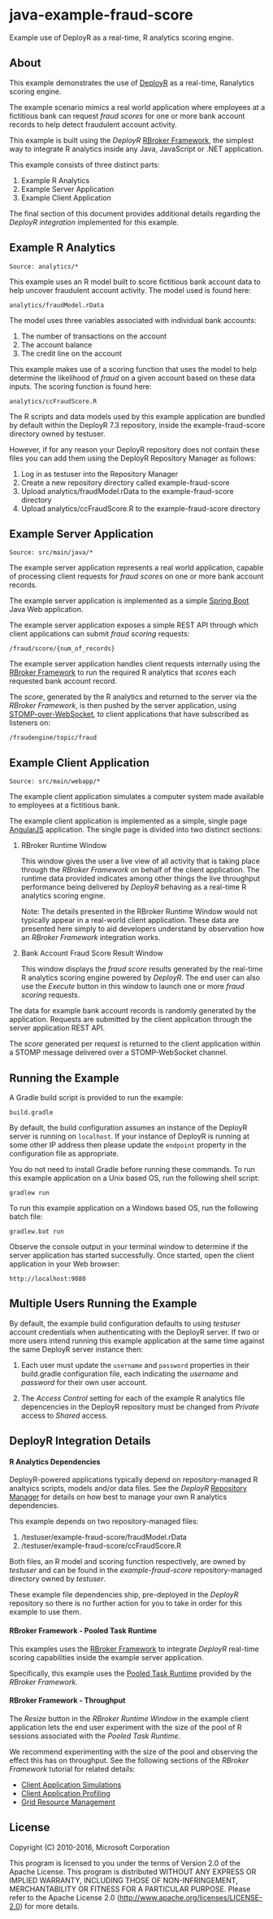 java-example-fraud-score
========================

Example use of DeployR as a real-time, R analytics scoring engine.

## About

This example demonstrates the use of
[DeployR](https://msdn.microsoft.com/en-us/microsoft-r/deployr-about) as a 
real-time, Ranalytics scoring engine.

The example scenario mimics a real world application where employees
at a fictitious bank can request _fraud scores_ for one or more bank
account records to help detect fraudulent account activity.

This example is built using the _DeployR_ [RBroker
Framework](https://msdn.microsoft.com/en-us/microsoft-r/deployr-rbroker-framework), 
the simplest way to integrate R analytics inside any Java, JavaScript or .NET
application.

This example consists of three distinct parts:

1. Example R Analytics
2. Example Server Application
3. Example Client Application

The final section of this document provides additional details regarding the
_DeployR integration_ implemented for this example.

## Example R Analytics

```
Source: analytics/*
```

This example uses an R model built to score fictitious bank account data
to help uncover fraudulent account activity. The model used is found
here:

```
analytics/fraudModel.rData
```

The model uses three variables associated with individual bank accounts:

1. The number of transactions on the account
2. The account balance
3. The credit line on the account

This example makes use of a scoring function that uses the model to help
determine the likelihood of _fraud_ on a given account based on these
data inputs. The scoring function is found here:

```
analytics/ccFraudScore.R
```

The R scripts and data models used by this example application are
bundled by default within the DeployR 7.3 repository, inside the
example-fraud-score directory owned by testuser.

However, if for any reason your DeployR repository does not contain
these files you can add them using the DeployR Repository Manager as
follows:

1. Log in as testuser into the Repository Manager
2. Create a new repository directory called example-fraud-score
3. Upload analytics/fraudModel.rData to the example-fraud-score
   directory
4. Upload analytics/ccFraudScore.R to the example-fraud-score directory


## Example Server Application


```
Source: src/main/java/*
```

The example server application represents a real world application,
capable of processing client requests for _fraud scores_ on one or more bank account records.

The example server application is implemented as a simple [Spring Boot](http://projects.spring.io/spring-boot) Java Web application.

The example server application exposes a simple REST API through which
client applications can submit _fraud scoring_ requests:

```
/fraud/score/{num_of_records}
```

The example server application handles client requests internally using the
[RBroker Framework](https://msdn.microsoft.com/en-us/microsoft-r/deployr-rbroker-framework) 
to run the required R analytics that _scores_ each requested bank account record.

The _score_, generated by the R analytics and returned to the server via
the _RBroker Framework_, is then pushed by the server application, using
[STOMP-over-WebSocket](http://docs.spring.io/autorepo/docs/spring-framework/current/spring-framework-reference/html/websocket.html), to client applications that
have subscribed as listeners on:

```
/fraudengine/topic/fraud
```

## Example Client Application


```
Source: src/main/webapp/*
```

The example client application simulates a computer system made
available to employees at a fictitious bank.

The example client application is implemented as a simple, single page
[AngularJS](https://angularjs.org) application. The single page is divided into
two distinct sections:

1. RBroker Runtime Window

    This window gives the user a live view of all activity that
is taking place through the _RBroker Framework_ on behalf of the client
application. The runtime data provided indicates among other things the
live throughput performance being delivered by _DeployR_ behaving as a
real-time R analytics scoring engine.

    Note: The details presented in the RBroker Runtime Window
would not typically appear in a real-world client application. These data are presented
here simply to aid developers understand by observation how an _RBroker Framework_
integration works.

2. Bank Account Fraud Score Result Window

    This window displays the _fraud score_ results generated by the
real-time R analytics scoring engine powered by _DeployR_. The end user
can also use the _Execute_ button in this window to launch one or more
_fraud scoring_ requests.

The data for example bank account records is randomly generated by the
application. Requests are submitted by the client application through
the server application REST API.

The _score_ generated per request is returned to the client application
within a STOMP message delivered over a STOMP-WebSocket channel.

## Running the Example

A Gradle build script is provided to run the example:

```
build.gradle
```

By default, the build configuration assumes an instance of the DeployR server
is running on `localhost`. If your instance of DeployR is running at some
other IP address then please update the `endpoint` property in the
configuration file as appropriate.

You do not need to install Gradle before running these commands. To run
this example application on a Unix based OS, run the following shell
script:

```
gradlew run
```


To run this example application on a Windows based OS, run the following
batch file:

```
gradlew.bat run
```

Observe the console output in your terminal window to determine if the
server application has started successfully. Once started, open
the client application in your Web browser:

```
http://localhost:9080
```

## Multiple Users Running the Example

By default, the example build configuration defaults to using *testuser*
account credentials when authenticating with the DeployR server. If two
or more users intend running this example application at the same time
against the same DeployR server instance then:

1. Each user must update the `username` and `password` properties in their
build.gradle configuration file, each indicating the *username* and 
*password* for their own user account.

2. The _Access Control_ setting for each of the example R analytics file
depencencies in the DeployR repository must be changed from _Private_ access
to _Shared_ access.


## DeployR Integration Details

#### R Analytics Dependencies

DeployR-powered applications typically depend on repository-managed R analtyics
scripts, models and/or data files. See the _DeployR_ [Repository Manager](http://deployr.revolutionanalytics.com/documents/help/repo-man/) for details on how best to manage your own R analytics dependencies.

This example depends on two repository-managed files:

1. /testuser/example-fraud-score/fraudModel.rData
2. /testuser/example-fraud-score/ccFraudScore.R

Both files, an R model and scoring function respectively, are owned by _testuser_ and can be found in the _example-fraud-score_ repository-managed directory owned by _testuser_.

These example file dependencies ship, pre-deployed in the _DeployR_ repository so there is no further action for you to take in order for this example to use them.

#### RBroker Framework - Pooled Task Runtime

This examples uses the [RBroker Framework](https://msdn.microsoft.com/en-us/microsoft-r/deployr-rbroker-framework) 
to integrate _DeployR_ real-time scoring capabilities inside the example server 
application.

Specifically, this example uses the [Pooled Task Runtime](https://msdn.microsoft.com/en-us/microsoft-r/deployr-rbroker-framework#pooled-task-runtime) 
provided by the _RBroker Framework_.

#### RBroker Framework - Throughput

The _Resize_ button in the _RBroker Runtime Window_ in the example client application lets the end user experiment with the size of the pool of R sessions associated with the _Pooled Task Runtime_.

We recommend experimenting with the size of the pool and observing the effect 
this has on throughput. See the following sections of the _RBroker Framework_ 
tutorial for related details:

- [Client Application Simulations](http://deployr.revolutionanalytics.com/documents/dev/rbroker/#simulation)
- [Client Application Profiling](http://deployr.revolutionanalytics.com/documents/dev/rbroker/#profiling)
- [Grid Resource Management](http://deployr.revolutionanalytics.com/documents/dev/rbroker/#gridprimer) 

## License ##

Copyright (C) 2010-2016, Microsoft Corporation

This program is licensed to you under the terms of Version 2.0 of the
Apache License. This program is distributed WITHOUT
ANY EXPRESS OR IMPLIED WARRANTY, INCLUDING THOSE OF NON-INFRINGEMENT,
MERCHANTABILITY OR FITNESS FOR A PARTICULAR PURPOSE. Please refer to the
Apache License 2.0 (http://www.apache.org/licenses/LICENSE-2.0) for more 
details.
